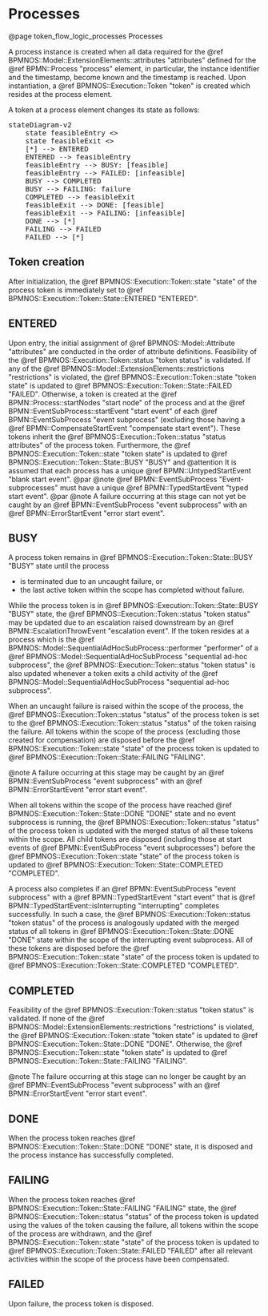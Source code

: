 # Processes
@page token_flow_logic_processes Processes

A process instance is created when all data required for the @ref BPMNOS::Model::ExtensionElements::attributes "attributes" defined for the @ref BPMN::Process "process" element, in particular, the instance identifier and the timestamp, become known and the timestamp is reached.
Upon instantiation, a @ref BPMNOS::Execution::Token "token" is created which resides at the process element.

A token at a process element changes its state as follows:

<pre class="mermaid">
stateDiagram-v2
    state feasibleEntry <<choice>>
    state feasibleExit <<choice>>
    [*] --> ENTERED
    ENTERED --> feasibleEntry
    feasibleEntry --> BUSY: [feasible]
    feasibleEntry --> FAILED: [infeasible]
    BUSY --> COMPLETED
    BUSY --> FAILING: failure
    COMPLETED --> feasibleExit
    feasibleExit --> DONE: [feasible]
    feasibleExit --> FAILING: [infeasible]
    DONE --> [*]
    FAILING --> FAILED
    FAILED --> [*]
</pre>


## Token creation

After initialization, the @ref BPMNOS::Execution::Token::state "state" of the process token is immediately set to @ref BPMNOS::Execution::Token::State::ENTERED "ENTERED".

## ENTERED
Upon entry, the initial assignment of @ref BPMNOS::Model::Attribute "attributes" are conducted in the order of attribute definitions.
Feasibility of the @ref BPMNOS::Execution::Token::status "token status" is validated.
If any of the @ref BPMNOS::Model::ExtensionElements::restrictions "restrictions" is violated, the @ref BPMNOS::Execution::Token::state "token state" is updated to @ref BPMNOS::Execution::Token::State::FAILED "FAILED".
Otherwise,
a token is created at the @ref BPMN::Process::startNodes "start node" of the process
and at the @ref BPMN::EventSubProcess::startEvent "start event" of each @ref BPMN::EventSubProcess "event subprocess" (excluding those having a @ref BPMN::CompensateStartEvent "compensate start event").
These tokens inherit the @ref BPMNOS::Execution::Token::status "status attributes" of the process token.
Furthermore,
the @ref BPMNOS::Execution::Token::state "token state" is updated to @ref BPMNOS::Execution::Token::State::BUSY "BUSY" and
@attention It is assumed that each process has a unique @ref BPMN::UntypedStartEvent "blank start event".
@par
@note @ref BPMN::EventSubProcess "Event-subprocesses" must have a unique @ref BPMN::TypedStartEvent "typed start event".
@par
@note A failure occurring at this stage can not yet be caught by an @ref BPMN::EventSubProcess "event subprocess" with an @ref BPMN::ErrorStartEvent "error start event".

## BUSY
A process token remains in @ref BPMNOS::Execution::Token::State::BUSY "BUSY" state until the process
- is terminated due to an uncaught failure, or
- the last active token within the scope has completed without failure.

While the process token is in @ref BPMNOS::Execution::Token::State::BUSY "BUSY" state,
the @ref BPMNOS::Execution::Token::status "token status" may be updated due to an escalation raised downstream by an @ref BPMN::EscalationThrowEvent "escalation event".
If the token resides at a process which is the  @ref BPMNOS::Model::SequentialAdHocSubProcess::performer "performer" of a @ref BPMNOS::Model::SequentialAdHocSubProcess "sequential ad-hoc subprocess", 
the @ref BPMNOS::Execution::Token::status "token status" is also updated whenever a token exits a child activity of the @ref BPMNOS::Model::SequentialAdHocSubProcess "sequential ad-hoc subprocess".

When an uncaught failure is raised within the scope of the process, the @ref BPMNOS::Execution::Token::status "status" of the process token is set to the @ref BPMNOS::Execution::Token::status "status" of the token raising the failure.
All tokens within the scope of the process (excluding those created for compensation) are disposed before the @ref BPMNOS::Execution::Token::state "state" of the process token is updated to @ref BPMNOS::Execution::Token::State::FAILING "FAILING".

@note A failure occurring at this stage may be caught by an @ref BPMN::EventSubProcess "event subprocess" with an @ref BPMN::ErrorStartEvent "error start event".

When all tokens within the scope of the process have reached @ref BPMNOS::Execution::Token::State::DONE "DONE" state and no event subprocess is running, the @ref BPMNOS::Execution::Token::status "status" of the process token is updated with the merged status of all these tokens within the scope. All child tokens are disposed  (including those at start events of  @ref BPMN::EventSubProcess "event subprocesses") before the @ref BPMNOS::Execution::Token::state "state" of the process token is updated to @ref BPMNOS::Execution::Token::State::COMPLETED "COMPLETED".

A process also completes if
 an @ref BPMN::EventSubProcess "event subprocess" with a @ref BPMN::TypedStartEvent "start event" that is @ref BPMN::TypedStartEvent::isInterrupting "interrupting" completes successfully.
 In such a case, the @ref BPMNOS::Execution::Token::status "token status" of the process is analogously updated with the merged status of all tokens in @ref BPMNOS::Execution::Token::State::DONE "DONE" state within the scope of the interrupting event subprocess. All of these tokens are disposed before the @ref BPMNOS::Execution::Token::state "state" of the process token is updated to @ref BPMNOS::Execution::Token::State::COMPLETED "COMPLETED".



## COMPLETED
Feasibility of the @ref BPMNOS::Execution::Token::status "token status" is validated.
If none of the @ref BPMNOS::Model::ExtensionElements::restrictions "restrictions" is violated, the @ref BPMNOS::Execution::Token::state "token state" is updated to @ref BPMNOS::Execution::Token::State::DONE "DONE".
Otherwise, the @ref BPMNOS::Execution::Token::state "token state" is updated to @ref BPMNOS::Execution::Token::State::FAILING "FAILING".

@note The failure occurring at this stage can no longer be caught by an @ref BPMN::EventSubProcess "event subprocess" with an @ref BPMN::ErrorStartEvent "error start event".

## DONE

When the process token reaches @ref BPMNOS::Execution::Token::State::DONE "DONE" state, it is disposed and the process instance has successfully completed.

## FAILING

When the process token reaches @ref BPMNOS::Execution::Token::State::FAILING "FAILING" state,
the @ref BPMNOS::Execution::Token::status "status" of the process token is updated using the values of the token causing the failure,
all tokens within the scope of the process are withdrawn,
and the @ref BPMNOS::Execution::Token::state "state" of the process token is updated to @ref BPMNOS::Execution::Token::State::FAILED "FAILED" after all relevant activities within the scope of the process have been compensated.

## FAILED

Upon failure, the process token is disposed.
